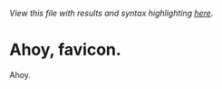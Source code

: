 *View this file with results and syntax highlighting [here](https://cannadayr.github.io/doc/ahoy.html).*

# Ahoy, favicon.
Ahoy.
